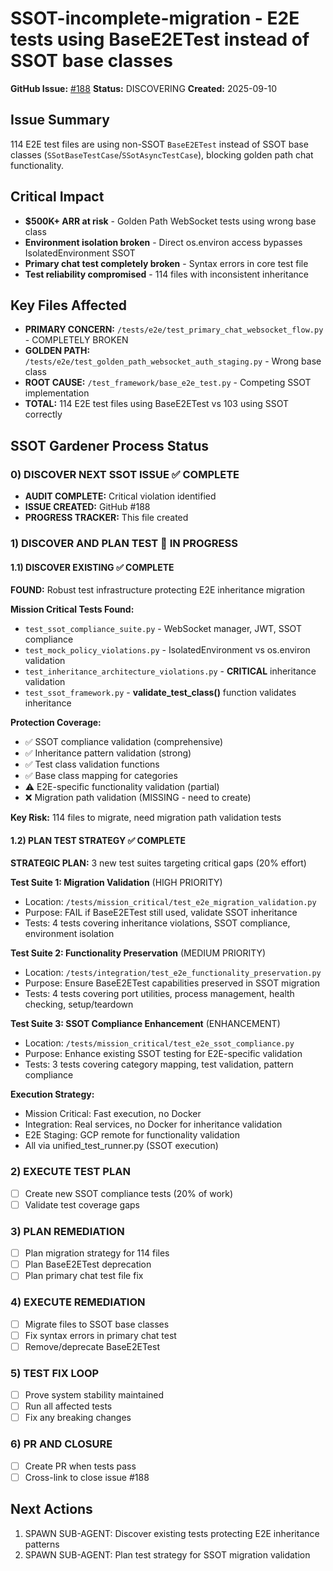 # SSOT-incomplete-migration - E2E tests using BaseE2ETest instead of SSOT base classes

**GitHub Issue:** [#188](https://github.com/netra-systems/netra-apex/issues/188)
**Status:** DISCOVERING
**Created:** 2025-09-10

## Issue Summary
114 E2E test files are using non-SSOT `BaseE2ETest` instead of SSOT base classes (`SSotBaseTestCase`/`SSotAsyncTestCase`), blocking golden path chat functionality.

## Critical Impact
- **$500K+ ARR at risk** - Golden Path WebSocket tests using wrong base class
- **Environment isolation broken** - Direct os.environ access bypasses IsolatedEnvironment SSOT
- **Primary chat test completely broken** - Syntax errors in core test file
- **Test reliability compromised** - 114 files with inconsistent inheritance

## Key Files Affected
- **PRIMARY CONCERN:** `/tests/e2e/test_primary_chat_websocket_flow.py` - COMPLETELY BROKEN
- **GOLDEN PATH:** `/tests/e2e/test_golden_path_websocket_auth_staging.py` - Wrong base class
- **ROOT CAUSE:** `/test_framework/base_e2e_test.py` - Competing SSOT implementation
- **TOTAL:** 114 E2E test files using BaseE2ETest vs 103 using SSOT correctly

## SSOT Gardener Process Status

### 0) DISCOVER NEXT SSOT ISSUE ✅ COMPLETE
- **AUDIT COMPLETE:** Critical violation identified
- **ISSUE CREATED:** GitHub #188
- **PROGRESS TRACKER:** This file created

### 1) DISCOVER AND PLAN TEST 🔄 IN PROGRESS

#### 1.1) DISCOVER EXISTING ✅ COMPLETE
**FOUND:** Robust test infrastructure protecting E2E inheritance migration

**Mission Critical Tests Found:**
- `test_ssot_compliance_suite.py` - WebSocket manager, JWT, SSOT compliance
- `test_mock_policy_violations.py` - IsolatedEnvironment vs os.environ validation
- `test_inheritance_architecture_violations.py` - **CRITICAL** inheritance validation
- `test_ssot_framework.py` - **validate_test_class()** function validates inheritance

**Protection Coverage:**
- ✅ SSOT compliance validation (comprehensive)
- ✅ Inheritance pattern validation (strong)
- ✅ Test class validation functions
- ✅ Base class mapping for categories
- ⚠️ E2E-specific functionality validation (partial)
- ❌ Migration path validation (MISSING - need to create)

**Key Risk:** 114 files to migrate, need migration path validation tests

#### 1.2) PLAN TEST STRATEGY ✅ COMPLETE

**STRATEGIC PLAN:** 3 new test suites targeting critical gaps (20% effort)

**Test Suite 1: Migration Validation** (HIGH PRIORITY)
- Location: `/tests/mission_critical/test_e2e_migration_validation.py`
- Purpose: FAIL if BaseE2ETest still used, validate SSOT inheritance
- Tests: 4 tests covering inheritance violations, SSOT compliance, environment isolation

**Test Suite 2: Functionality Preservation** (MEDIUM PRIORITY)  
- Location: `/tests/integration/test_e2e_functionality_preservation.py`
- Purpose: Ensure BaseE2ETest capabilities preserved in SSOT migration
- Tests: 4 tests covering port utilities, process management, health checking, setup/teardown

**Test Suite 3: SSOT Compliance Enhancement** (ENHANCEMENT)
- Location: `/tests/mission_critical/test_e2e_ssot_compliance.py` 
- Purpose: Enhance existing SSOT testing for E2E-specific validation
- Tests: 3 tests covering category mapping, test validation, pattern compliance

**Execution Strategy:**
- Mission Critical: Fast execution, no Docker
- Integration: Real services, no Docker for inheritance validation
- E2E Staging: GCP remote for functionality validation
- All via unified_test_runner.py (SSOT execution)

### 2) EXECUTE TEST PLAN 
- [ ] Create new SSOT compliance tests (20% of work)
- [ ] Validate test coverage gaps

### 3) PLAN REMEDIATION 
- [ ] Plan migration strategy for 114 files
- [ ] Plan BaseE2ETest deprecation
- [ ] Plan primary chat test file fix

### 4) EXECUTE REMEDIATION
- [ ] Migrate files to SSOT base classes
- [ ] Fix syntax errors in primary chat test
- [ ] Remove/deprecate BaseE2ETest

### 5) TEST FIX LOOP
- [ ] Prove system stability maintained
- [ ] Run all affected tests
- [ ] Fix any breaking changes

### 6) PR AND CLOSURE
- [ ] Create PR when tests pass
- [ ] Cross-link to close issue #188

## Next Actions
1. SPAWN SUB-AGENT: Discover existing tests protecting E2E inheritance patterns
2. SPAWN SUB-AGENT: Plan test strategy for SSOT migration validation